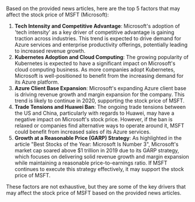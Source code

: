 Based on the provided news articles, here are the top 5 factors that may affect the stock price of MSFT (Microsoft):

1. **Tech Intensity and Competitive Advantage**: Microsoft's adoption of 'tech intensity' as a key driver of competitive advantage is gaining traction across industries. This trend is expected to drive demand for Azure services and enterprise productivity offerings, potentially leading to increased revenue growth.
2. **Kubernetes Adoption and Cloud Computing**: The growing popularity of Kubernetes is expected to have a significant impact on Microsoft's cloud computing business. As more companies adopt Kubernetes, Microsoft is well-positioned to benefit from the increasing demand for its Azure platform.
3. **Azure Client Base Expansion**: Microsoft's expanding Azure client base is driving revenue growth and margin expansion for the company. This trend is likely to continue in 2020, supporting the stock price of MSFT.
4. **Trade Tensions and Huawei Ban**: The ongoing trade tensions between the US and China, particularly with regards to Huawei, may have a negative impact on Microsoft's stock price. However, if the ban is relaxed or companies find alternative ways to operate around it, MSFT could benefit from increased sales of its Azure services.
5. **Growth at a Reasonable Price (GARP) Strategy**: As highlighted in the article "Best Stocks of the Year: Microsoft Is Number 3", Microsoft's market cap soared above $1 trillion in 2019 due to its GARP strategy, which focuses on delivering solid revenue growth and margin expansion while maintaining a reasonable price-to-earnings ratio. If MSFT continues to execute this strategy effectively, it may support the stock price of MSFT.

These factors are not exhaustive, but they are some of the key drivers that may affect the stock price of MSFT based on the provided news articles.